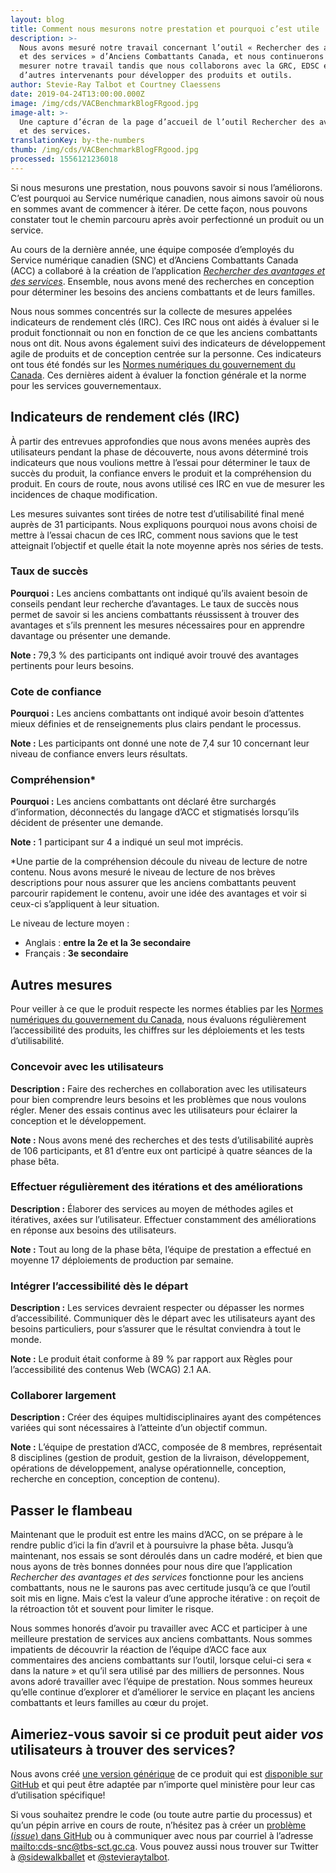 ```yaml
---
layout: blog
title: Comment nous mesurons notre prestation et pourquoi c’est utile
description: >-
  Nous avons mesuré notre travail concernant l’outil « Rechercher des avantages
  et des services » d’Anciens Combattants Canada, et nous continuerons de
  mesurer notre travail tandis que nous collaborons avec la GRC, EDSC et
  d’autres intervenants pour développer des produits et outils.
author: Stevie-Ray Talbot et Courtney Claessens
date: 2019-04-24T13:00:00.000Z
image: /img/cds/VACBenchmarkBlogFRgood.jpg
image-alt: >-
  Une capture d’écran de la page d’accueil de l’outil Rechercher des avantages
  et des services.
translationKey: by-the-numbers
thumb: /img/cds/VACBenchmarkBlogFRgood.jpg
processed: 1556121236018
---
```

Si nous mesurons une prestation, nous pouvons savoir si nous l’améliorons. C’est pourquoi au Service numérique canadien, nous aimons savoir où nous en sommes avant de commencer à itérer. De cette façon, nous pouvons constater tout le chemin parcouru après avoir perfectionné un produit ou un service.

Au cours de la dernière année, une équipe composée d’employés du Service numérique canadien (SNC) et d’Anciens Combattants Canada (ACC) a collaboré à la création de l’application [_Rechercher des avantages et des services_](https://github.com/veteransaffairscanada/vac-benefits-directory). Ensemble, nous avons mené des recherches en conception pour déterminer les besoins des anciens combattants et de leurs familles.

Nous nous sommes concentrés sur la collecte de mesures appelées indicateurs de rendement clés (IRC). Ces IRC nous ont aidés à évaluer si le produit fonctionnait ou non en fonction de ce que les anciens combattants nous ont dit. Nous avons également suivi des indicateurs de développement agile de produits et de conception centrée sur la personne. Ces indicateurs ont tous été fondés sur les [Normes numériques du gouvernement du Canada](https://www.canada.ca/fr/gouvernement/systeme/gouvernement-numerique/normes-numeriques-gouvernement-canada.html). Ces dernières aident à évaluer la fonction générale et la norme pour les services gouvernementaux.

## Indicateurs de rendement clés (IRC)

À partir des entrevues approfondies que nous avons menées auprès des utilisateurs pendant la phase de découverte, nous avons déterminé trois indicateurs que nous voulions mettre à l’essai pour déterminer le taux de succès du produit, la confiance envers le produit et la compréhension du produit. En cours de route, nous avons utilisé ces IRC en vue de mesurer les incidences de chaque modification.

Les mesures suivantes sont tirées de notre test d’utilisabilité final mené auprès de 31 participants. Nous expliquons pourquoi nous avons choisi de mettre à l’essai chacun de ces IRC, comment nous savions que le test atteignait l’objectif et quelle était la note moyenne après nos séries de tests.

### Taux de succès

**Pourquoi :** Les anciens combattants ont indiqué qu’ils avaient besoin de conseils pendant leur recherche d’avantages. Le taux de succès nous permet de savoir si les anciens combattants réussissent à trouver des avantages et s’ils prennent les mesures nécessaires pour en apprendre davantage ou présenter une demande.

**Note :** 79,3 % des participants ont indiqué avoir trouvé des avantages pertinents pour leurs besoins.

### Cote de confiance

**Pourquoi :** Les anciens combattants ont indiqué avoir besoin d’attentes mieux définies et de renseignements plus clairs pendant le processus.

**Note :** Les participants ont donné une note de 7,4 sur 10 concernant leur niveau de confiance envers leurs résultats.

### Compréhension*

**Pourquoi :** Les anciens combattants ont déclaré être surchargés d’information, déconnectés du langage d’ACC et stigmatisés lorsqu’ils décident de présenter une demande.

**Note :** 1 participant sur 4 a indiqué un seul mot imprécis.

\*Une partie de la compréhension découle du niveau de lecture de notre contenu. Nous avons mesuré le niveau de lecture de nos brèves descriptions pour nous assurer que les anciens combattants peuvent parcourir rapidement le contenu, avoir une idée des avantages et voir si ceux-ci s’appliquent à leur situation.

Le niveau de lecture moyen :

* Anglais : **entre la 2e et la 3e secondaire**
* Français : **3e secondaire**

## Autres mesures

Pour veiller à ce que le produit respecte les normes établies par les [Normes numériques du gouvernement du Canada](https://www.canada.ca/fr/gouvernement/systeme/gouvernement-numerique/normes-numeriques-gouvernement-canada.html), nous évaluons régulièrement l’accessibilité des produits, les chiffres sur les déploiements et les tests d’utilisabilité.

### Concevoir avec les utilisateurs

**Description :** Faire des recherches en collaboration avec les utilisateurs pour bien comprendre leurs besoins et les problèmes que nous voulons régler. Mener des essais continus avec les utilisateurs pour éclairer la conception et le développement.

**Note :** Nous avons mené des recherches et des tests d’utilisabilité auprès de 106 participants, et 81 d’entre eux ont participé à quatre séances de la phase bêta.

### Effectuer régulièrement des itérations et des améliorations

**Description :** Élaborer des services au moyen de méthodes agiles et itératives, axées sur l’utilisateur. Effectuer constamment des améliorations en réponse aux besoins des utilisateurs.

**Note :** Tout au long de la phase bêta, l’équipe de prestation a effectué en moyenne 17 déploiements de production par semaine.

### Intégrer l’accessibilité dès le départ

**Description :** Les services devraient respecter ou dépasser les normes d’accessibilité. Communiquer dès le départ avec les utilisateurs ayant des besoins particuliers, pour s’assurer que le résultat conviendra à tout le monde.

**Note :** Le produit était conforme à 89 % par rapport aux Règles pour l’accessibilité des contenus Web (WCAG) 2.1 AA. 

### Collaborer largement

**Description :** Créer des équipes multidisciplinaires ayant des compétences variées qui sont nécessaires à l’atteinte d’un objectif commun.

**Note :** L’équipe de prestation d’ACC, composée de 8 membres, représentait 8 disciplines (gestion de produit, gestion de la livraison, développement, opérations de développement, analyse opérationnelle, conception, recherche en conception, conception de contenu).

## Passer le flambeau

Maintenant que le produit est entre les mains d’ACC, on se prépare à le rendre public d’ici la fin d’avril et à poursuivre la phase bêta. Jusqu’à maintenant, nos essais se sont déroulés dans un cadre modéré, et bien que nous ayons de très bonnes données pour nous dire que l’application _Rechercher des avantages et des services_ fonctionne pour les anciens combattants, nous ne le saurons pas avec certitude jusqu’à ce que l’outil soit mis en ligne. Mais c’est la valeur d’une approche itérative : on reçoit de la rétroaction tôt et souvent pour limiter le risque. 

Nous sommes honorés d’avoir pu travailler avec ACC et participer à une meilleure prestation de services aux anciens combattants. Nous sommes impatients de découvrir la réaction de l’équipe d’ACC face aux commentaires des anciens combattants sur l’outil, lorsque celui-ci sera « dans la nature » et qu’il sera utilisé par des milliers de personnes. Nous avons adoré travailler avec l’équipe de prestation. Nous sommes heureux qu’elle continue d’explorer et d’améliorer le service en plaçant les anciens combattants et leurs familles au cœur du projet.

## Aimeriez-vous savoir si ce produit peut aider _vos_ utilisateurs à trouver des services?

Nous avons créé [une version générique](https://benefits-avantages.cds-snc.ca/?utm_source=CDS_measurement_blog) de ce produit qui est [disponible sur GitHub](https://github.com/cds-snc/find-benefits-and-services) et qui peut être adaptée par n’importe quel ministère pour leur cas d’utilisation spécifique!

Si vous souhaitez prendre le code (ou toute autre partie du processus) et qu’un pépin arrive en cours de route, n’hésitez pas à créer un [problème (_issue_) dans GitHub](https://github.com/cds-snc/find-benefits-and-services/issues) ou à communiquer avec nous par courriel à l’adresse <mailto:cds-snc@tbs-sct.gc.ca>. Vous pouvez aussi nous trouver sur Twitter à [@sidewalkballet](https://twitter.com/sidewalkballet) et [@stevieraytalbot](https://twitter.com/StevieRayTalbot).

